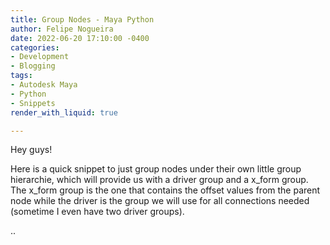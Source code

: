 ```yaml
---
title: Group Nodes - Maya Python
author: Felipe Nogueira
date: 2022-06-20 17:10:00 -0400
categories:
- Development
- Blogging
tags:
- Autodesk Maya
- Python
- Snippets
render_with_liquid: true

---
```

Hey guys!

Here is a quick snippet to just group nodes under their own little group hierarchie, which will provide us with a driver group and a x_form group. The x_form group is the one that contains the offset values from the parent node while the driver is the group we will use for all connections needed (sometime I even have two driver groups).

..
<script src="https://gist.github.com/pepetd/933ba1cf6775dfac369bde311cb0b370.js"></script>